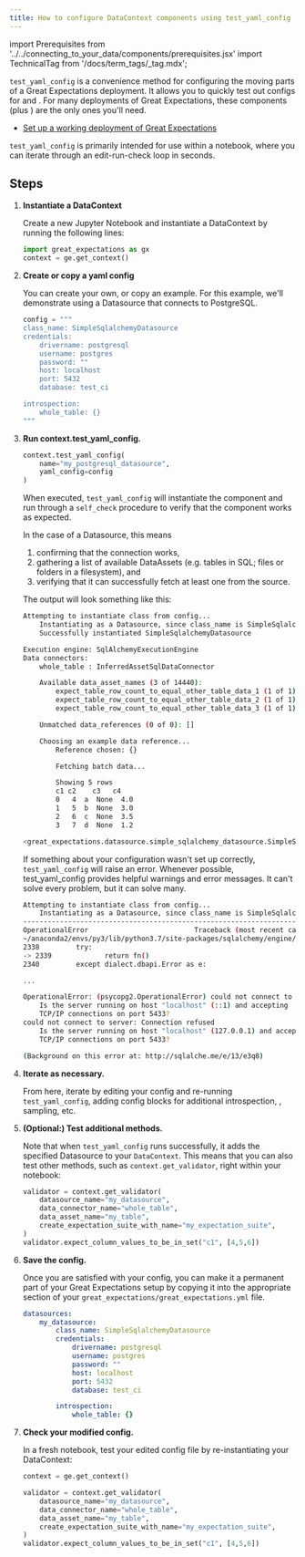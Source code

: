 ```yaml
---
title: How to configure DataContext components using test_yaml_config
---
```

import Prerequisites from '../../connecting_to_your_data/components/prerequisites.jsx'
import TechnicalTag from '/docs/term_tags/_tag.mdx';

``test_yaml_config`` is a convenience method for configuring the moving parts of a Great Expectations deployment. It allows you to quickly test out configs for <TechnicalTag relative="../../../" tag="datasource" text="Datasources" /> and <TechnicalTag relative="../../../" tag="store" text="Stores" />. For many deployments of Great Expectations, these components (plus <TechnicalTag relative="../../../" tag="expectation" text="Expectations" />) are the only ones you'll need.

<Prerequisites>

- [Set up a working deployment of Great Expectations](../../../tutorials/getting_started/tutorial_overview.md)

</Prerequisites>

``test_yaml_config`` is primarily intended for use within a notebook, where you can iterate through an edit-run-check loop in seconds.

Steps
-----

1. **Instantiate a DataContext**

    Create a new Jupyter Notebook and instantiate a DataContext by running the following lines:

    ```python
    import great_expectations as gx
    context = ge.get_context()
    ```

2. **Create or copy a yaml config**

    You can create your own, or copy an example. For this example, we'll demonstrate using a Datasource that connects to PostgreSQL.

    ```python
    config = """
    class_name: SimpleSqlalchemyDatasource
    credentials:
        drivername: postgresql
        username: postgres
        password: ""
        host: localhost
        port: 5432
        database: test_ci

    introspection:
        whole_table: {}
    """
    ```

3. **Run context.test_yaml_config.**

    ```python
    context.test_yaml_config(
        name="my_postgresql_datasource",
        yaml_config=config
    )
    ```

    When executed, ``test_yaml_config`` will instantiate the component and run through a ``self_check`` procedure to verify that the component works as expected.
    
    In the case of a Datasource, this means

    1. confirming that the connection works,
    2. gathering a list of available DataAssets (e.g. tables in SQL; files or folders in a filesystem), and
    3. verifying that it can successfully fetch at least one <TechnicalTag relative="../../../" tag="batch" text="Batch" /> from the source.

    The output will look something like this:

    ```bash
    Attempting to instantiate class from config...
        Instantiating as a Datasource, since class_name is SimpleSqlalchemyDatasource
        Successfully instantiated SimpleSqlalchemyDatasource

    Execution engine: SqlAlchemyExecutionEngine
    Data connectors:
        whole_table : InferredAssetSqlDataConnector

        Available data_asset_names (3 of 14440):
            expect_table_row_count_to_equal_other_table_data_1 (1 of 1): [{}]
            expect_table_row_count_to_equal_other_table_data_2 (1 of 1): [{}]
            expect_table_row_count_to_equal_other_table_data_3 (1 of 1): [{}]

        Unmatched data_references (0 of 0): []

        Choosing an example data reference...
            Reference chosen: {}

            Fetching batch data...

            Showing 5 rows
            c1 c2    c3   c4
            0   4  a  None  4.0
            1   5  b  None  3.0
            2   6  c  None  3.5
            3   7  d  None  1.2

    <great_expectations.datasource.simple_sqlalchemy_datasource.SimpleSqlalchemyDatasource at 0x12c1e4d50>
    ```

    If something about your configuration wasn't set up correctly, ``test_yaml_config`` will raise an error.  Whenever possible, test_yaml_config provides helpful warnings and error messages. It can't solve every problem, but it can solve many.

    ```bash
    Attempting to instantiate class from config...
        Instantiating as a Datasource, since class_name is SimpleSqlalchemyDatasource
    ---------------------------------------------------------------------------
    OperationalError                          Traceback (most recent call last)
    ~/anaconda2/envs/py3/lib/python3.7/site-packages/sqlalchemy/engine/base.py in _wrap_pool_connect(self, fn, connection)
    2338         try:
    -> 2339             return fn()
    2340         except dialect.dbapi.Error as e:

    ...

    OperationalError: (psycopg2.OperationalError) could not connect to server: Connection refused
        Is the server running on host "localhost" (::1) and accepting
        TCP/IP connections on port 5433?
    could not connect to server: Connection refused
        Is the server running on host "localhost" (127.0.0.1) and accepting
        TCP/IP connections on port 5433?

    (Background on this error at: http://sqlalche.me/e/13/e3q8)
    ```

4. **Iterate as necessary.**

    From here, iterate by editing your config and re-running ``test_yaml_config``, adding config blocks for additional introspection, <TechnicalTag relative="../../../" tag="data_asset" text="Data Assets" />, sampling, etc.

5. **(Optional:) Test additional methods.**

    Note that when ``test_yaml_config`` runs successfully, it adds the specified Datasource to your `DataContext`. This means that you can also test other methods, such as ``context.get_validator``, right within your notebook:

    ```python
    validator = context.get_validator(
        datasource_name="my_datasource",
        data_connector_name="whole_table",
        data_asset_name="my_table",
        create_expectation_suite_with_name="my_expectation_suite",
    )
    validator.expect_column_values_to_be_in_set("c1", [4,5,6])
    ```

6. **Save the config.**

    Once you are satisfied with your config, you can make it a permanent part of your Great Expectations setup by copying it into the appropriate section of your ``great_expectations/great_expectations.yml`` file.

    ```yaml
    datasources:
        my_datasource:
            class_name: SimpleSqlalchemyDatasource
            credentials:
                drivername: postgresql
                username: postgres
                password: ""
                host: localhost
                port: 5432
                database: test_ci

            introspection:
                whole_table: {}
    ```

7. **Check your modified config.**

    In a fresh notebook, test your edited config file by re-instantiating your DataContext:

    ```python
    context = ge.get_context()

    validator = context.get_validator(
        datasource_name="my_datasource",
        data_connector_name="whole_table",
        data_asset_name="my_table",
        create_expectation_suite_with_name="my_expectation_suite",
    )
    validator.expect_column_values_to_be_in_set("c1", [4,5,6])
    ```


